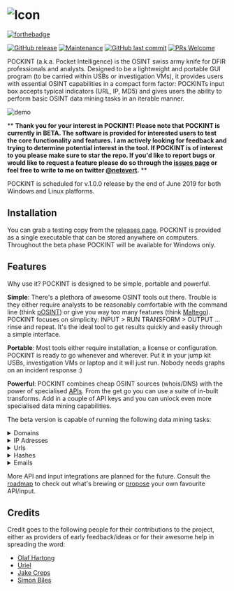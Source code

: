 ![Icon](https://github.com/netevert/pockint/blob/master/docs/icon.png)
=======
[![forthebadge](https://forthebadge.com/images/badges/made-with-python.svg)](https://forthebadge.com) 

[![GitHub release](https://img.shields.io/github/release/netevert/pockint.svg?style=flat-square)](https://github.com/netevert/pockint/releases)
[![Maintenance](https://img.shields.io/maintenance/yes/2019.svg?style=flat-square)]()
[![GitHub last commit](https://img.shields.io/github/last-commit/netevert/pockint.svg?style=flat-square)](https://github.com/netevert/pockint/commit/master)
[![PRs Welcome](https://img.shields.io/badge/PRs-welcome-brightgreen.svg?style=shields)](http://makeapullrequest.com)

POCKINT (a.k.a. Pocket Intelligence) is the OSINT swiss army knife for DFIR professionals and analysts. Designed to be a lightweight and portable GUI program (to be carried within USBs or investigation VMs), it provides users with essential OSINT capabilities in a compact form factor: POCKINTs input box accepts typical indicators (URL, IP, MD5) and gives users the ability to perform basic OSINT data mining tasks in an iterable manner.

![demo](https://github.com/netevert/pockint/blob/master/docs/demo.gif)

** **Thank you for your interest in POCKINT! Please note that POCKINT is currently in BETA. The software is provided for interested users to test the core functionality and features. I am actively looking for feedback and trying to determine potential interest in the tool. If POCKINT is of interest to you please make sure to star the repo. If you'd like to report bugs or would like to request a feature please do so through the [issues page](https://github.com/netevert/pockint/issues) or feel free to write to me on twitter [@netevert](https://twitter.com/netevert).** **

POCKINT is scheduled for v.1.0.0 release by the end of June 2019 for both Windows and Linux platforms.

## Installation

You can grab a testing copy from the [releases page](https://github.com/netevert/pockint/releases). POCKINT is provided as a single executable that can be stored anywhere on computers. Throughout the beta phase POCKINT will be available for Windows only.

## Features

Why use it? POCKINT is designed to be simple, portable and powerful.

**Simple**: There's a plethora of awesome OSINT tools out there. Trouble is they either require analysts to be reasonably comfortable with the command line (think [pOSINT](pOSINThttps://github.com/ecstatic-nobel/pOSINT)) or give you way too many features (think [Maltego](https://www.paterva.com/web7/)). POCKINT focuses on simplicity: INPUT > RUN TRANSFORM > OUTPUT  ... rinse and repeat. It's the ideal tool to get results quickly and easily through a simple interface.

**Portable**: Most tools either require installation, a license or configuration. POCKINT is ready to go whenever and wherever. Put it in your jump kit USBs, investigation VMs or laptop and it will just run. Nobody needs graphs on an incident response :)

**Powerful**: POCKINT combines cheap OSINT sources (whois/DNS) with the power of specialised [APIs](https://www.theguardian.com/media/pda/2007/dec/14/thenutshellabeginnersguide). From the get go you can use a suite of in-built transforms. Add in a couple of API keys and you can unlock even more specialised data mining capabilities.

The beta version is capable of running the following data mining tasks:

<details><summary>Domains</summary>
<p>

* dns: ip lookup
* dns: mx lookup
* dns: txt lookup
* dns: ns lookup
* virustotal: downloaded samples
* virustotal: detected urls
* virustotal: subdomains
  
</p>
</details>
<details><summary>IP Adresses</summary>
<p>

* dns: reverse lookup
* shodan: ports
* shodan: geolocate
* shodan: coordinates
* shodan: cves
* shodan: isp
* shodan: city
* shodan: asn
* virustotal: network report
* virustotal: communicating samples
* virustotal: downloaded samples
* virustotal: detected urls

</p>
</details>
<details><summary>Urls</summary>
<p>

* dns: extract hostname
* virustotal: malicious check
* virustotal: reported detections
  
</p>
</details>
<details><summary>Hashes</summary>
<p>
 
* virustotal: malicious check
* virustotal: malware type

</p>
</details>
<details><summary>Emails</summary>
<p>

* extract domain
  
</p>
</details>

More API and input integrations are planned for the future. Consult the [roadmap](https://github.com/netevert/pockint/milestones) to check out what's brewing or [propose](https://github.com/netevert/pockint/issues) your own favourite API/input.

## Credits

Credit goes to the following people for their contributions to the project, either as providers of early feedback/ideas or for their awesome help in spreading the word:

* [Olaf Hartong](https://twitter.com/olafhartong)
* [Uriel](https://github.com/0x557269656C)
* [Jake Creps](https://twitter.com/jakecreps)
* [Simon Biles](https://twitter.com/si_biles)
